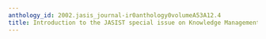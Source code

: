 ```yaml
---
anthology_id: 2002.jasis_journal-ir0anthology0volumeA53A12.4
title: Introduction to the JASIST special issue on Knowledge Management
---
```

